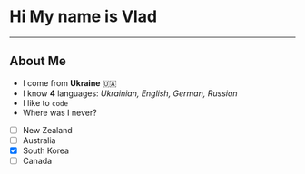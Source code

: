 # Hi My name is Vlad
--- 
## About Me
- I come from **Ukraine** :ukraine:
- I know **4** languages: _Ukrainian, English, German, Russian_
- I like to `code`
- Where was I never?

- [ ] New Zealand
- [ ] Australia
- [x] South Korea
- [ ] Canada 